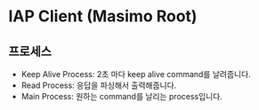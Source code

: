 # IAP Client (Masimo Root)

## 프로세스

- Keep Alive Process: 2초 마다 keep alive command를 날려줍니다.
- Read Process: 응답을 파싱해서 출력해줍니다.
- Main Process: 원하는 command를 날리는 process입니다.
